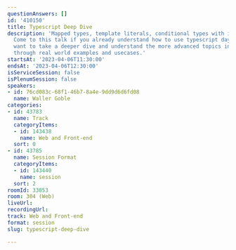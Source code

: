 ```yaml
---
questionAnswers: []
id: '410150'
title: Typescript Deep Dive
description: 'Mapped types, template literals, conditional types with infer: oh my!
  Come to this talk if you already understand how to use typescript day to day, but
  want to take a deeper dive and understand the more advanced topics in Typescript
  through real world examples and usecases.'
startsAt: '2023-04-06T11:30:00'
endsAt: '2023-04-06T12:30:00'
isServiceSession: false
isPlenumSession: false
speakers:
- id: 76cd083c-68f1-46b7-8a4e-9dd9d6d6fd08
  name: Waller Goble
categories:
- id: 43783
  name: Track
  categoryItems:
  - id: 143438
    name: Web and Front-end
  sort: 0
- id: 43785
  name: Session Format
  categoryItems:
  - id: 143440
    name: session
  sort: 2
roomId: 33053
room: 304 (Web)
liveUrl: 
recordingUrl: 
track: Web and Front-end
format: session
slug: typescript-deep-dive

---
```

